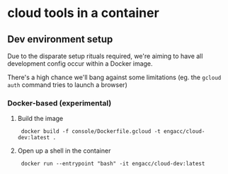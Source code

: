 # cloud tools in a container

## Dev environment setup

Due to the disparate setup rituals required, we're aiming to have all development config occur within a Docker image.

There's a high chance we'll bang against some limitations (eg. the `gcloud auth` command tries to launch a browser)

### Docker-based (experimental)

1. Build the image 

        docker build -f console/Dockerfile.gcloud -t engacc/cloud-dev:latest .
1. Open up a shell in the container

        docker run --entrypoint "bash" -it engacc/cloud-dev:latest
